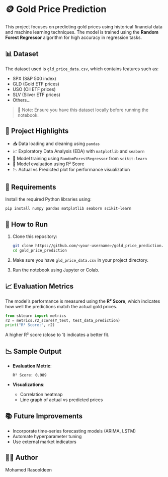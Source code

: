 
# 🪙 Gold Price Prediction

This project focuses on predicting gold prices using historical financial data and machine learning techniques. The model is trained using the **Random Forest Regressor** algorithm for high accuracy in regression tasks.

## 📊 Dataset

The dataset used is `gld_price_data.csv`, which contains features such as:
- SPX (S&P 500 index)
- GLD (Gold ETF prices)
- USO (Oil ETF prices)
- SLV (Silver ETF prices)
- Others...

> 📌 Note: Ensure you have this dataset locally before running the notebook.

## 📌 Project Highlights

- 📥 Data loading and cleaning using `pandas`
- 📈 Exploratory Data Analysis (EDA) with `matplotlib` and `seaborn`
- 🧠 Model training using `RandomForestRegressor` from `scikit-learn`
- 🧪 Model evaluation using R² Score
- 📉 Actual vs Predicted plot for performance visualization

## 🔧 Requirements

Install the required Python libraries using:

```bash
pip install numpy pandas matplotlib seaborn scikit-learn
```

## 🚀 How to Run

1. Clone this repository:
   ```bash
   git clone https://github.com/<your-username>/gold_price_prediction.git
   cd gold_price_prediction
   ```

2. Make sure you have `gld_price_data.csv` in your project directory.

3. Run the notebook using Jupyter or Colab.

## 📈 Evaluation Metrics

The model’s performance is measured using the **R² Score**, which indicates how well the predictions match the actual gold prices.

```python
from sklearn import metrics
r2 = metrics.r2_score(Y_test, test_data_prediction)
print("R² Score:", r2)
```

A higher R² score (close to 1) indicates a better fit.

## 📉 Sample Output

- **Evaluation Metric**:  
  ```
  R² Score: 0.989
  ```

- **Visualizations**:
  - Correlation heatmap
  - Line graph of actual vs predicted prices

## 📚 Future Improvements

- Incorporate time-series forecasting models (ARIMA, LSTM)
- Automate hyperparameter tuning
- Use external market indicators

## 🧑‍💻 Author

Mohamed Rasooldeen 
